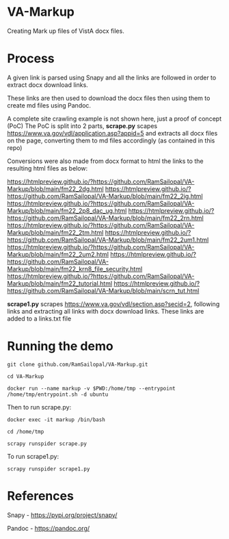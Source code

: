# VA-Markup

Creating Mark up files of VistA docx files.

# Process

A given link is parsed using Snapy and all the links are followed in order to extract docx download links.

These links are then used to download the docx files then using them to create md files using Pandoc.

A complete site crawling example is not shown here, just a proof of concept (PoC) The PoC is split into 2 parts, **scrape.py** scapes https://www.va.gov/vdl/application.asp?appid=5 and extracts all docx files on the page, converting them to md files accordingly (as contained in this repo)

Conversions were also made from docx format to html the links to the resulting html files as below:

https://htmlpreview.github.io/?https://github.com/RamSailopal/VA-Markup/blob/main/fm22_2dg.html
https://htmlpreview.github.io/?https://github.com/RamSailopal/VA-Markup/blob/main/fm22_2ig.html
https://htmlpreview.github.io/?https://github.com/RamSailopal/VA-Markup/blob/main/fm22_2p8_dac_ug.html
https://htmlpreview.github.io/?https://github.com/RamSailopal/VA-Markup/blob/main/fm22_2rn.html
https://htmlpreview.github.io/?https://github.com/RamSailopal/VA-Markup/blob/main/fm22_2tm.html
https://htmlpreview.github.io/?https://github.com/RamSailopal/VA-Markup/blob/main/fm22_2um1.html
https://htmlpreview.github.io/?https://github.com/RamSailopal/VA-Markup/blob/main/fm22_2um2.html
https://htmlpreview.github.io/?https://github.com/RamSailopal/VA-Markup/blob/main/fm22_krn8_file_security.html
https://htmlpreview.github.io/?https://github.com/RamSailopal/VA-Markup/blob/main/fm22_tutorial.html
https://htmlpreview.github.io/?https://github.com/RamSailopal/VA-Markup/blob/main/scrn_tut.html

**scrape1.py** scrapes https://www.va.gov/vdl/section.asp?secid=2, following links and extracting all links with docx download links. These links are added to a links.txt file

# Running the demo

    git clone github.com/RamSailopal/VA-Markup.git
    
    cd VA-Markup

    docker run --name markup -v $PWD:/home/tmp --entrypoint /home/tmp/entrypoint.sh -d ubuntu
    
Then to run scrape.py:

    docker exec -it markup /bin/bash
    
    cd /home/tmp
    
    scrapy runspider scrape.py
    
To run scrape1.py:

    scrapy runspider scrape1.py

# References

Snapy - https://pypi.org/project/snapy/

Pandoc - https://pandoc.org/
